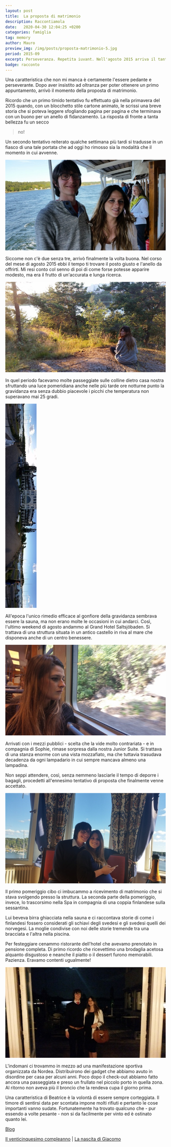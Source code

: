 ```yaml
---
layout: post
title:  La proposta di matrimonio
description: Raccontiamola
date:   2020-04-30 12:04:25 +0200
categories: famiglia
tag: memory
author: Mauro
preview_img: /img/posts/proposta-matrimonio-5.jpg
period: 2015-09
excerpt: Perseveranza. Repetita iuvant. Nell'agosto 2015 arriva il tanto atteso sì.
badge: racconto
---
```


Una caratteristica che non mi manca è certamente l'essere pedante e perseverante. Dopo aver insistito ad oltranza per poter ottenere un primo appuntamento, arrivò il momento della proposta di matrimonio.

Ricordo che un primo timido tentativo fu effettuato già nella primavera del 2015 quando, con un blocchetto stile cartone animato, le scrissi una breve storia che si poteva leggere sfogliando pagina per pagina e che terminava con un buono per un anello di fidanzamento. La risposta di fronte a tanta bellezza fu un secco

> no!

Un secondo tentativo reiterato qualche settimana più tardi si tradusse in un fiasco di una tale portata che ad oggi ho rimosso sia la modalità che il momento in cui avvenne.

![stoccolma](/img/posts/proposta-matrimonio-0.jpg)

Siccome non c'è due senza tre, arrivò finalmente la volta buona. Nel corso del mese di agosto 2015 ebbi il tempo ti trovare il posto giusto e l'anello da offrirti. Mi resi conto col senno di poi di come forse potesse apparire modesto, ma era il frutto di un'accurata e lunga ricerca.

![passeggiate](/img/posts/proposta-matrimonio-5.jpg)

In quel periodo facevamo molte passeggiate sulle colline dietro casa nostra sfruttando una luce pomeridiana anche nelle più tarde ore notturne punto la gravidanza era senza dubbio piacevole i picchi che temperatura non superavano mai 25 gradi.

![panoramica](/img/posts/proposta-matrimonio-1.jpg)

All'epoca l'unico rimedio efficace al gonfiore della gravidanza sembrava essere la sauna, ma non erano molte le occasioni in cui andarci.
Così, l'ultimo weekend di agosto andammo al Grand Hotel Saltsjöbaden. Si trattava di una struttura situata in un antico castello in riva al mare che disponeva anche di un centro benessere. 

![tbana](/img/posts/proposta-matrimonio-2.jpg)

Arrivati con i mezzi pubblici - scelta che la vide molto contrariata - e in compagnia di Sophie, rimase sorpresa dalla nostra Junior Suite. Si trattava di una stanza enorme con una vista mozzafiato, ma che tuttavia trasudava decadenza da ogni lampadario in cui sempre mancava almeno una lampadina. 

Non seppi attendere, così, senza nemmeno lasciarle il tempo di deporre i bagagli, procedetti all'ennesimo tentativo di proposta che finalmente venne accettato.

![proposta](/img/posts/proposta-matrimonio-3.jpg)

Il primo pomeriggio cibo ci imbucammo a ricevimento di matrimonio che si stava svolgendo presso la struttura. La seconda parte della pomeriggio, invece, lo trascorsimo nella Spa in compagnia di una coppia finlandese sulla sessantina.

Lui beveva birra ghiacciata nella sauna e ci raccontava storie di come i finlandesi fossero considerati gli schiavi degli svedesi e gli svedesi quelli dei norvegesi. La moglie condivise con noi delle storie tremende tra una bracciata e l'altra nella piscina. 

Per festeggiare cenammo ristorante dell'hotel che avevamo prenotato in pensione completa. Di primo ricordo che ricevettimo una brodaglia acetosa alquanto disgustoso e neanche il piatto o il dessert furono memorabili. Pazienza. Eravamo contenti ugualmente!

![cena](/img/posts/proposta-matrimonio-4.jpg)

L'indomani ci trovammo in mezzo ad una manifestazione sportiva organizzata da Nordea. Distribuirono dei gadget che abbiamo avuto in disordine per casa per alcuni anni. Poco dopo il check-out abbiamo fatto ancora una passeggiata e preso un frullato nel piccolo porto in quella zona. Al ritorno non aveva più il broncio che la rendeva cupa il giorno prima.

Una caratteristica di Beatrice è la volontà di essere sempre corteggiata. Il timore di sentirsi data per scontata impone molti rifiuti e pertanto le cose importanti vanno sudate. Fortunatemente ha trovato qualcuno che - pur essendo a volte pesante - non si da facilmente per vinto ed è ostinato quanto lei.

<a href="/blog"><span class="badge badge-blog">Blog</span></a>

[Il venticinquesimo compleanno](/famiglia/2020/04/29/venticinquesimo.html) | [La nascita di Giacomo](/famiglia/2020/05/03/nascita-giacomo.html) 